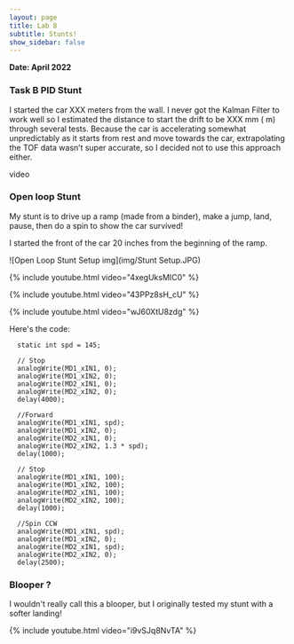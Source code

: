 ```yaml
---
layout: page
title: Lab 8
subtitle: Stunts!
show_sidebar: false
---
```


**Date: April 2022**

### Task B PID Stunt
I started the car XXX meters from the wall. I never got the Kalman Filter to work well so I estimated the distance to start the drift to be XXX mm ( m) through several tests. Because the car is accelerating somewhat unpredictably as it starts from rest and move towards the car, extrapolating the TOF data wasn’t super accurate, so I decided not to use this approach either.

video

### Open loop Stunt
My stunt is to drive up a ramp (made from a binder), make a jump, land, pause, then do a spin to show the car survived!

I started the front of the car 20 inches from the beginning of the ramp.

![Open Loop Stunt Setup img](img/Stunt Setup.JPG) 

{% include youtube.html video="4xegUksMIC0" %}


{% include youtube.html video="43PPz8sH_cU" %}


{% include youtube.html video="wJ60XtU8zdg" %}

Here's the code:
```
  static int spd = 145;

  // Stop
  analogWrite(MD1_xIN1, 0);
  analogWrite(MD1_xIN2, 0);
  analogWrite(MD2_xIN1, 0);
  analogWrite(MD2_xIN2, 0);
  delay(4000);

  //Forward
  analogWrite(MD1_xIN1, spd);
  analogWrite(MD1_xIN2, 0);
  analogWrite(MD2_xIN1, 0);
  analogWrite(MD2_xIN2, 1.3 * spd);
  delay(1000);

  // Stop
  analogWrite(MD1_xIN1, 100);
  analogWrite(MD1_xIN2, 100);
  analogWrite(MD2_xIN1, 100);
  analogWrite(MD2_xIN2, 100);
  delay(1000);

  //Spin CCW
  analogWrite(MD1_xIN1, spd);
  analogWrite(MD1_xIN2, 0);
  analogWrite(MD2_xIN1, spd);
  analogWrite(MD2_xIN2, 0);
  delay(2500);
```

### Blooper ?
I wouldn't really call this a blooper, but I originally tested my stunt with a softer landing!

{% include youtube.html video="i9vSJq8NvTA" %}
